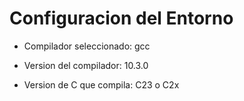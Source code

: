 # Configuracion del Entorno

- Compilador seleccionado: gcc

- Version del compilador: 10.3.0

- Version de C que compila: C23 o C2x
